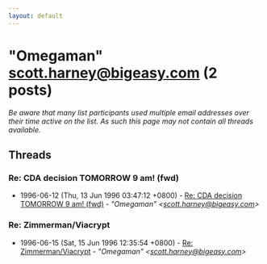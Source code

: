 ```yaml
---
layout: default
---
```


# "Omegaman" <scott.harney@bigeasy.com> (2 posts)

_Be aware that many list participants used multiple email addresses over their time active on the list. As such this page may not contain all threads available._

## Threads

### Re: CDA decision TOMORROW 9 am! (fwd)
+ 1996-06-12 (Thu, 13 Jun 1996 03:47:12 +0800) - [Re: CDA decision TOMORROW 9 am! (fwd)](/archive/1996/06/6a86663fb242609104e53b9845611daba5a3fc1a516d0065a77cc3e3052fc68a) - _"Omegaman" \<scott.harney@bigeasy.com\>_

### Re: Zimmerman/Viacrypt
+ 1996-06-15 (Sat, 15 Jun 1996 12:35:54 +0800) - [Re: Zimmerman/Viacrypt](/archive/1996/06/112435b6aed7e4332dc8a7c3d7e3008f9edc548d9ec9c01a8b4da7bb41fc7878) - _"Omegaman" \<scott.harney@bigeasy.com\>_

